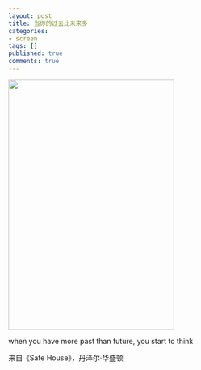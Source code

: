 ```yaml
---
layout: post
title: 当你的过去比未来多
categories:
- screen
tags: []
published: true
comments: true
---
```

<p><a href="http://files.blogcn.com/wp02/M00/06/0C/wKgKC1A6QuwAAAAAAAEKInOIsFo129.jpg"><img class="alignnone size-large wp-image-790" title="p13957636822" src="http://files.blogcn.com/wp04/M00/06/4D/wKgKDVA6QuwAAAAAAAB4vjagL9w026.jpg" alt="" width="328" height="494" /></a></p>

<p>when you have more past than future, you start to think</p>

<p>来自《Safe House》，丹泽尔·华盛顿</p>
